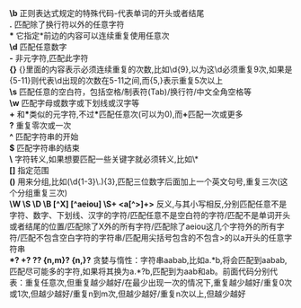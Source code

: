 <strong>\b</strong> 正则表达式规定的特殊代码-代表单词的开头或者结尾  
<strong>.</strong>  匹配除了换行符以外的任意字符  
<strong>\*</strong> 它指定\*前边的内容可以连续重复使用任意次  
<strong>\d</strong> 匹配任意数字  
<strong>\-</strong> 非元字符,匹配此字符  
<strong>{}</strong> {}里面的内容表示必须连续重复的次数,比如\d{9},以为这\d必须重复9次,如果是{5-11}则代表\d出现的次数在5-11之间,而{5,}表示重复5次以上  
<strong>\s</strong> 匹配任意的空白符，包括空格/制表符(Tab)/换行符/中文全角空格等  
<strong>\w</strong> 匹配字母或数字或下划线或汉字等  
<strong>+</strong>  和<strong>\*</strong>类似的元字符,不过<strong>*</strong>匹配任意次(可以为0),而<strong>+</strong>匹配一次或更多  
<strong>?</strong>  重复零次或一次  
<strong>^</strong>  匹配字符串的开始  
<strong>$</strong>  匹配字符串的结束  
<strong>\\</strong> 字符转义,如果想要匹配一些关键字就必须转义,比如\\\*  
<strong>[]</strong> 指定范围  
<strong>()</strong> 用来分组,比如(\d{1-3}\\.){3},匹配三位数字后面加上一个英文句号,重复三次(这个分组重复三次)  
<strong>\W \S \D \B [^X] [^aeiou] \S+ <a[^>]+></strong> 反义,与其小写相反,分别匹配任意不是字符、数字、下划线、汉字的字符/匹配任意不是空白符的字符/匹配不是单词开头或者结尾的位置/匹配除了X外的所有字符/匹配除了aeiou这几个字符外的所有字符/匹配不包含空白字符的字符串/匹配用尖括号包含的不包含>的以a开头的任意字符串   
<strong>\*?  +?  ??  {n,m}?  {n,}?</strong>  贪婪与惰性：字符串aabab,比如a.*b,将会匹配到aabab,匹配尽可能多的字符,如果将其换为a.\*?b,匹配到为aab和ab。前面代码分别代表：重复任意次,但重复越少越好/在最少出现一次的情况下,重复越少越好/重复0次或1次,但越少越好/重复n到m次,但越少越好/重复n次以上,但越少越好  




  
